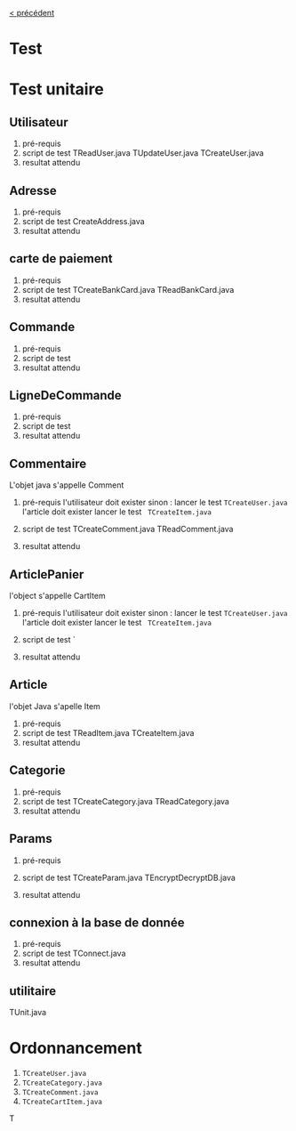 [< précédent](../README.md)

# Test

# Test unitaire

## Utilisateur

1. pré-requis
1. script de test
   TReadUser.java
   TUpdateUser.java
   TCreateUser.java
1. resultat attendu

## Adresse

1. pré-requis
1. script de test
   CreateAddress.java
1. resultat attendu

## carte de paiement

1. pré-requis
1. script de test
   TCreateBankCard.java
   TReadBankCard.java
1. resultat attendu

## Commande

1. pré-requis
1. script de test
1. resultat attendu

## LigneDeCommande

1. pré-requis
1. script de test
1. resultat attendu

## Commentaire

L'objet java s'appelle Comment

1. pré-requis
   l'utilisateur doit exister sinon : lancer le test `TCreateUser.java`
   l'article doit exister lancer le test ` TCreateItem.java`

1. script de test
   TCreateComment.java
   TReadComment.java
1. resultat attendu

## ArticlePanier

l'object s'appelle CartItem

1. pré-requis
   l'utilisateur doit exister sinon : lancer le test `TCreateUser.java`
   l'article doit exister lancer le test ` TCreateItem.java`

1. script de test
   `
1. resultat attendu

## Article

l'objet Java s'apelle Item

1. pré-requis
1. script de test
   TReadItem.java
   TCreateItem.java
1. resultat attendu

## Categorie

1. pré-requis
1. script de test
   TCreateCategory.java
   TReadCategory.java
1. resultat attendu

## Params

1. pré-requis
1. script de test
   TCreateParam.java
   TEncryptDecryptDB.java

1. resultat attendu

## connexion à la base de donnée

1. pré-requis
1. script de test
   TConnect.java
1. resultat attendu

## utilitaire

TUnit.java

# Ordonnancement

1. `TCreateUser.java`
1. `TCreateCategory.java`
1. `TCreateComment.java`
1. `TCreateCartItem.java`

T
